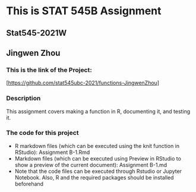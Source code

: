 # This is STAT 545B Assignment
## Stat545-2021W 
## Jingwen Zhou

### This is the link of the Project:
[https://github.com/stat545ubc-2021/functions-JingwenZhou]

### Description
This assignment covers making a function in R, documenting it, and testing it.


### The code for this project
* R markdown files (which can be executed using the knit function in RStudio): Assignment B-1.Rmd
* Markdown files (which can be executed using Preview in RStudio to show a preview of the current document): Assignment B-1.md
* Note that the code files can be executed through Rstudio or Jupyter Notebook. Also, R and the required packages should be installed beforehand
